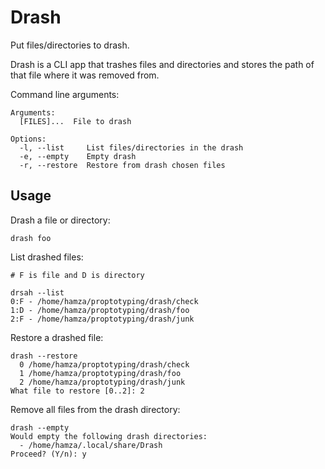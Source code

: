 # Drash
Put files/directories to drash.

Drash is a CLI app that trashes files and directories and stores the path of that file where it was removed from.

Command line arguments:

```
Arguments:
  [FILES]...  File to drash

Options:
  -l, --list     List files/directories in the drash
  -e, --empty    Empty drash
  -r, --restore  Restore from drash chosen files
```

## Usage
Drash a file or directory:

```
drash foo
```

List drashed files:

```
# F is file and D is directory

drsah --list
0:F - /home/hamza/proptotyping/drash/check
1:D - /home/hamza/proptotyping/drash/foo
2:F - /home/hamza/proptotyping/drash/junk
```

Restore a drashed file:

```
drash --restore
  0 /home/hamza/proptotyping/drash/check
  1 /home/hamza/proptotyping/drash/foo
  2 /home/hamza/proptotyping/drash/junk
What file to restore [0..2]: 2
```

Remove all files from the drash directory:

```
drash --empty
Would empty the following drash directories:
  - /home/hamza/.local/share/Drash
Proceed? (Y/n): y
```
